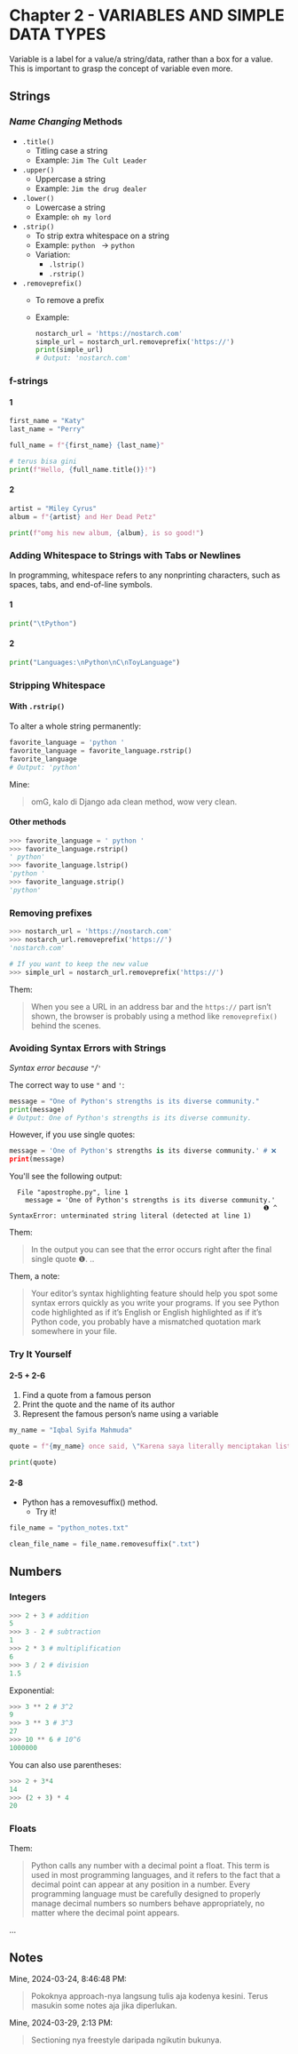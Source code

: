# Chapter 2 - VARIABLES AND SIMPLE DATA TYPES

Variable is a label for a value/a string/data, rather than a box for a value. This is important to grasp the concept of variable even more.

## Strings

### _Name Changing_ Methods

- `.title()`
  - Titling case a string
  - Example: `Jim The Cult Leader`
- `.upper()`
  - Uppercase a string
  - Example: `Jim the drug dealer`
- `.lower()`
  - Lowercase a string
  - Example: `oh my lord`
- `.strip()`
  - To strip extra whitespace on a string
  - Example: ` python  ` -> `python` 
  - Variation:
    - `.lstrip()`
    - `.rstrip()`
- `.removeprefix()`
  - To remove a prefix
  - Example:

    ```python
    nostarch_url = 'https://nostarch.com'
    simple_url = nostarch_url.removeprefix('https://')
    print(simple_url)
    # Output: 'nostarch.com'
    ```

### f-strings

#### 1

```python
first_name = "Katy"
last_name = "Perry"

full_name = f"{first_name} {last_name}"

# terus bisa gini
print(f"Hello, {full_name.title()}!")
```

#### 2

```python
artist = "Miley Cyrus"
album = f"{artist} and Her Dead Petz"

print(f"omg his new album, {album}, is so good!")
```

### Adding Whitespace to Strings with Tabs or Newlines

In programming, whitespace refers to any nonprinting characters, such as spaces, tabs, and end-of-line symbols.

#### 1

```python
print("\tPython")
```

#### 2

```python
print("Languages:\nPython\nC\nToyLanguage")
```

### Stripping Whitespace

#### With `.rstrip()`

To alter a whole string permanently:

```python
favorite_language = 'python '
favorite_language = favorite_language.rstrip()
favorite_language
# Output: 'python'
```

Mine:
> omG, kalo di Django ada clean method, wow very clean.

#### Other methods

```python
>>> favorite_language = ' python '
>>> favorite_language.rstrip()
' python'
>>> favorite_language.lstrip()
'python '
>>> favorite_language.strip()
'python'
```

### Removing prefixes

```python
>>> nostarch_url = 'https://nostarch.com'
>>> nostarch_url.removeprefix('https://')
'nostarch.com'

# If you want to keep the new value
>>> simple_url = nostarch_url.removeprefix('https://')
```

Them:
> When you see a URL in an address bar and the `https://` part isn’t shown, the browser is probably using a method like `removeprefix()` behind the scenes.

### Avoiding Syntax Errors with Strings

_Syntax error because `"`/`'`_

The correct way to use `"` and `'`:

```python
message = "One of Python's strengths is its diverse community."
print(message)
# Output: One of Python's strengths is its diverse community.
```

However, if you use single quotes:

```python
message = 'One of Python's strengths is its diverse community.' # ❌
print(message)
```

You'll see the following output:

```
  File "apostrophe.py", line 1
    message = 'One of Python's strengths is its diverse community.'
                                                                ❶ ^
SyntaxError: unterminated string literal (detected at line 1)
```

Them:
> In the output you can see that the error occurs right after the final single quote ❶. ..

Them, a note:
> Your editor’s syntax highlighting feature should help you spot some syntax errors quickly as you write your programs. If you see Python code highlighted as if it’s English or English highlighted as if it’s Python code, you probably have a mismatched quotation mark somewhere in your file.

### Try It Yourself

#### 2-5 + 2-6

1. Find a quote from a famous person
2. Print the quote and the name of its author
3. Represent the famous person’s name using a variable

```python
my_name = "Iqbal Syifa Mahmuda"

quote = f"{my_name} once said, \"Karena saya literally menciptakan listrik, somehow I'm one of you.\""

print(quote)
```

#### 2-8

- Python has a removesuffix() method.
  - Try it!

```python
file_name = "python_notes.txt"

clean_file_name = file_name.removesuffix(".txt")
```

## Numbers

### Integers

```python
>>> 2 + 3 # addition
5
>>> 3 - 2 # subtraction
1
>>> 2 * 3 # multiplification
6
>>> 3 / 2 # division
1.5
```

Exponential:

```python
>>> 3 ** 2 # 3^2
9
>>> 3 ** 3 # 3^3
27
>>> 10 ** 6 # 10^6
1000000
```

You can also use parentheses:

```python
>>> 2 + 3*4
14
>>> (2 + 3) * 4
20
```

### Floats

Them:
> Python calls any number with a decimal point a float. This term is used in most programming languages, and it refers to the fact that a decimal point can appear at any position in a number. Every programming language must be carefully designed to properly manage decimal numbers so numbers behave appropriately, no matter where the decimal point appears.

...

## Notes

Mine, 2024-03-24, 8:46:48 PM:
> Pokoknya approach-nya langsung tulis aja kodenya kesini. Terus masukin some notes aja jika diperlukan.

Mine, 2024-03-29, 2:13 PM:
> Sectioning nya freestyle daripada ngikutin bukunya.
